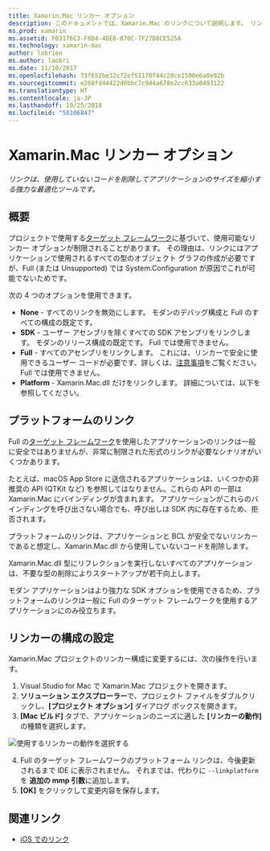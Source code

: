 ```yaml
---
title: Xamarin.Mac リンカー オプション
description: このドキュメントでは、Xamarin.Mac のリンクについて説明します。 リンクは、使用していないコードを削除してアプリケーションのサイズを縮小する強力な最適化ツールです。
ms.prod: xamarin
ms.assetid: F03176C3-F8D4-4DE8-870C-7F27D8CE525A
ms.technology: xamarin-mac
author: lobrien
ms.author: laobri
ms.date: 11/10/2017
ms.openlocfilehash: 73f652be32c72ef51170f44c28ce1590e6a0e92b
ms.sourcegitcommit: e268fd44422d0bbc7c944a678e2cc633a0493122
ms.translationtype: HT
ms.contentlocale: ja-JP
ms.lasthandoff: 10/25/2018
ms.locfileid: "50106847"
---
```

# <a name="xamarinmac-linker-options"></a>Xamarin.Mac リンカー オプション

_リンクは、使用していないコードを削除してアプリケーションのサイズを縮小する強力な最適化ツールです。_

## <a name="overview"></a>概要

プロジェクトで使用する[ターゲット フレームワーク](~/mac/platform/target-framework.md)に基づいて、使用可能なリンカー オプションが制限されることがあります。 その理由は、リンクにはアプリケーションで使用されるすべての型のオブジェクト グラフの作成が必要ですが、Full (または Unsupported) では System.Configuration が原因でこれが可能でないためです。

次の 4 つのオプションを使用できます。

- **None** - すべてのリンクを無効にします。 モダンのデバッグ構成と Full のすべての構成の既定です。
- **SDK** - ユーザー アセンブリを除くすべての SDK アセンブリをリンクします。 モダンのリリース構成の既定です。 Full では使用できません。
- **Full** - すべてのアセンブリをリンクします。 これには、リンカーで安全に使用できるユーザー コードが必要です、詳しくは、[注意事項](~/ios/deploy-test/linker.md)をご覧ください。 Full では使用できません。
- **Platform** - Xamarin.Mac.dll だけをリンクします。 詳細については、以下を参照してください。

## <a name="platform-linking"></a>プラットフォームのリンク

Full の[ターゲット フレームワーク](~/mac/platform/target-framework.md)を使用したアプリケーションのリンクは一般に安全ではありませんが、非常に制限された形式のリンクが必要なシナリオがいくつかあります。

たとえば、macOS App Store に送信されるアプリケーションは、いくつかの非推奨の API (QTKit など) を参照してはなりません。これらの API の一部は Xamarin.Mac にバインディングが含まれます。 アプリケーションがこれらのバインディングを呼び出さない場合でも、呼び出しは SDK 内に存在するため、拒否されます。

プラットフォームのリンクは、アプリケーションと BCL が安全でないリンカーであると想定し、Xamarin.Mac.dll から使用していないコードを削除します。 

Xamarin.Mac.dll 型にリフレクションを実行しないすべてのアプリケーションは、不要な型の削除によりスタートアップが若干向上します。

モダン アプリケーションはより強力な SDK オプションを使用できるため、プラットフォームのリンクは一般に Full のターゲット フレームワークを使用するアプリケーションにのみ役立ちます。

## <a name="setting-the-linker-configuration"></a>リンカーの構成の設定

Xamarin.Mac プロジェクトのリンカー構成に変更するには、次の操作を行います。

1. Visual Studio for Mac で Xamarin.Mac プロジェクトを開きます。
2. **ソリューション エクスプローラー**で、プロジェクト ファイルをダブルクリックし、**[プロジェクト オプション]** ダイアログ ボックスを開きます。
3. **[Mac ビルド]** タブで、アプリケーションのニーズに適した **[リンカーの動作]** の種類を選択します。

  ![使用するリンカーの動作を選択する](linker-images/link-behavior.png "使用するリンカーの動作を選択する")

4. Full のターゲット フレームワークのプラットフォーム リンクは、今後更新されるまで IDE に表示されません。 それまでは、代わりに `--linkplatform` を **追加の mmp 引数**に追加します。
5. **[OK]** をクリックして変更内容を保存します。


## <a name="related-links"></a>関連リンク

- [iOS でのリンク](~/ios/deploy-test/linker.md)
